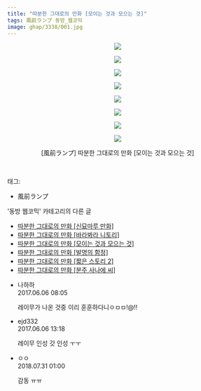 ```yaml
---
title: "따분한 그대로의 만화 [모이는 것과 모으는 것]"
tags: 風前ランプ 동방_웹코믹
image: ghap/3338/001.jpg
---
```

<div class="article">
<p style="text-align: center; clear: none; float: none;"><img src="{{ site.nasurl }}/ghap/3338/001.jpg"/></p>
<p style="text-align: center; clear: none; float: none;"><img src="{{ site.nasurl }}/ghap/3338/002.jpg"/></p>
<p style="text-align: center; clear: none; float: none;"><img src="{{ site.nasurl }}/ghap/3338/003.jpg"/></p>
<p style="text-align: center; clear: none; float: none;"><img src="{{ site.nasurl }}/ghap/3338/004.jpg"/></p>
<p style="text-align: center; clear: none; float: none;"><img src="{{ site.nasurl }}/ghap/3338/005.jpg"/></p>
<p style="text-align: center; clear: none; float: none;"><img src="{{ site.nasurl }}/ghap/3338/006.jpg"/></p>
<p style="text-align: center; clear: none; float: none;"><img src="{{ site.nasurl }}/ghap/3338/007.jpg"/></p>
<p style="text-align: center; clear: none; float: none;"><img src="{{ site.nasurl }}/ghap/3338/008.jpg"/></p>
<p style="text-align: center; clear: none; float: none;">[風前ランプ] 따분한 그대로의 만화 [모이는 것과 모으는 것]</p>
<p><br/></p>
</div><div class="tagTrail">
<p>태그: </p>
<ul>
<li>風前ランプ</li>
</ul>
</div><div class="another">
<p>'동방 웹코믹' 카테고리의 다른 글</p>
<ul>
<li><a href="/2017-06-07-ghap_3351">따분한 그대로의 만화 [신묘마루 만화]</a></li>
<li><a href="/2017-06-06-ghap_3339">따분한 그대로의 만화 [바라봐라 니토리]</a></li>
<li><a href="/2017-06-06-ghap_3338">따분한 그대로의 만화 [모이는 것과 모으는 것]</a></li>
<li><a href="/2017-06-06-ghap_3337">따분한 그대로의 만화 [발명의 함정]</a></li>
<li><a href="/2017-06-06-ghap_3336">따분한 그대로의 만화 [짧은 스토리 2]</a></li>
<li><a href="/2017-06-06-ghap_3335">따분한 그대로의 만화 [분주 사나에 씨]</a></li>
</ul>
</div><div class="cb_module cb_fluid">
<div class="cb_wrt cb_profile">
<div class="comment">
<ul>
<li class="cb_thumb_off" id="comment15007015">
<div class="cb_comment_area">
<div class="cb_info_area">
<div class="cb_section">
<span class="cb_nick_name">나하하</span>
</div>
<div class="cb_section">
<span class="cb_date">2017.06.06 08:05 </span>
</div>
</div>
<div class="cb_dsc_comment">
<p class="cb_dsc">
											레이무가 나온 것중 이리 훈훈하다니ㅇㅁㅁ!@!!
										</p>
</div>
</div></li>
<li class="cb_thumb_off" id="comment15007179">
<div class="cb_comment_area">
<div class="cb_info_area">
<div class="cb_section">
<span class="cb_nick_name">ejd332</span>
</div>
<div class="cb_section">
<span class="cb_date">2017.06.06 13:18 </span>
</div>
</div>
<div class="cb_dsc_comment">
<p class="cb_dsc">
											레이무 인성 갓 인성 ㅜㅜ
										</p>
</div>
</div></li>
<li class="cb_thumb_off" id="comment15297296">
<div class="cb_comment_area">
<div class="cb_info_area">
<div class="cb_section">
<span class="cb_nick_name">ㅇㅇ</span>
</div>
<div class="cb_section">
<span class="cb_date">2018.07.31 01:00 </span>
</div>
</div>
<div class="cb_dsc_comment">
<p class="cb_dsc">
											감동 ㅠㅠ
										</p>
</div>
</div></li>
</ul>
</div>
</div><!-- commentList close -->
</div>
